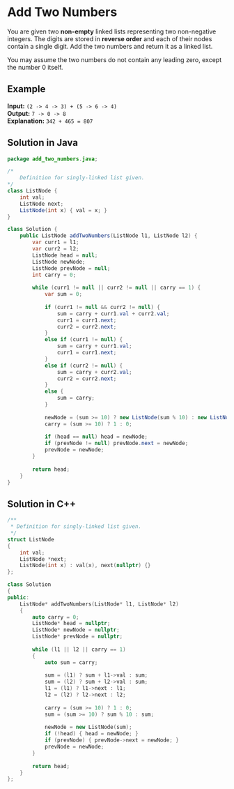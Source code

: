 # Add Two Numbers
You are given two **non-empty** linked lists representing two non-negative integers. The digits are stored in **reverse order** and each of their nodes contain a single digit. Add the two numbers and return it as a linked list.

You may assume the two numbers do not contain any leading zero, except the number 0 itself.

## Example
**Input:** `(2 -> 4 -> 3) + (5 -> 6 -> 4)`\
**Output:** `7 -> 0 -> 8`\
**Explanation:** `342 + 465 = 807`

## Solution in Java
```java
package add_two_numbers.java;

/*
    Definition for singly-linked list given.
*/
class ListNode {
    int val;
    ListNode next;
    ListNode(int x) { val = x; }
}

class Solution {
    public ListNode addTwoNumbers(ListNode l1, ListNode l2) {        
        var curr1 = l1;
        var curr2 = l2;
        ListNode head = null;
        ListNode newNode;
        ListNode prevNode = null;
        int carry = 0;
        
        while (curr1 != null || curr2 != null || carry == 1) {
            var sum = 0;
            
            if (curr1 != null && curr2 != null) {
                sum = carry + curr1.val + curr2.val;
                curr1 = curr1.next;
                curr2 = curr2.next;
            }
            else if (curr1 != null) {
                sum = carry + curr1.val;
                curr1 = curr1.next;
            }
            else if (curr2 != null) {
                sum = carry + curr2.val;
                curr2 = curr2.next;
            }
            else {
                sum = carry;
            }
            
            newNode = (sum >= 10) ? new ListNode(sum % 10) : new ListNode(sum);
            carry = (sum >= 10) ? 1 : 0;
            
            if (head == null) head = newNode;
            if (prevNode != null) prevNode.next = newNode;
            prevNode = newNode;
        }
        
        return head;
    }
}
```

## Solution in C++
```cpp
/**
 * Definition for singly-linked list given.
 */
struct ListNode
{
    int val;
    ListNode *next;
    ListNode(int x) : val(x), next(nullptr) {}
};

class Solution
{
public:
    ListNode* addTwoNumbers(ListNode* l1, ListNode* l2)
    {
        auto carry = 0;
        ListNode* head = nullptr;
        ListNode* newNode = nullptr;
        ListNode* prevNode = nullptr;
        
        while (l1 || l2 || carry == 1)
        {
            auto sum = carry;
            
            sum = (l1) ? sum + l1->val : sum;
            sum = (l2) ? sum + l2->val : sum;
            l1 = (l1) ? l1->next : l1;
            l2 = (l2) ? l2->next : l2;
            
            carry = (sum >= 10) ? 1 : 0;
            sum = (sum >= 10) ? sum % 10 : sum;
        
            newNode = new ListNode(sum);
            if (!head) { head = newNode; }
            if (prevNode) { prevNode->next = newNode; }
            prevNode = newNode;
        }
        
        return head;
    }
};
```